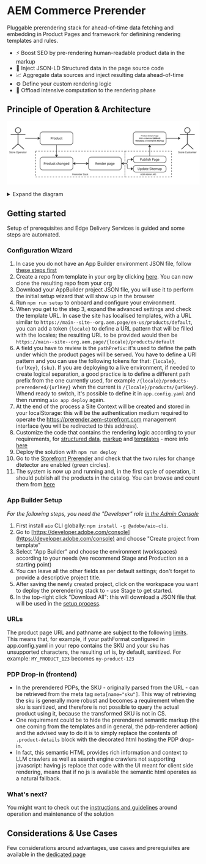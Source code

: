 # AEM Commerce Prerender

Pluggable prerendering stack for ahead-of-time data fetching and embedding in Product Pages and framework for definining rendering templates and rules.

* ⚡️ Boost SEO by pre-rendering human-readable product data in the markup
* 💉 Inject JSON-LD Structured data in the page source code
* 📈 Aggregate data sources and inject resulting data ahead-of-time
* ⚙️ Define your custom rendering logic
* 🧠 Offload intensive computation to the rendering phase

## Principle of Operation & Architecture

![Principle of Operation](/docs/principle-of-operation.jpg)

<details>
  <summary>Expand the diagram</summary>

  ![Architecture](/docs/architecture-overview.jpg)

</details>

## Getting started

  Setup of prerequisites and Edge Delivery Services is guided and some steps are automated.

### Configuration Wizard

  1. In case you do not have an App Builder environment JSON file, follow [these steps first](#app-builder-setup)
  1. Create a repo from template in your org by clicking [here](https://github.com/new?template_name=aem-commerce-prerender&template_owner=adobe-rnd). You can now clone the resulting repo from your org
  1. Download your AppBuilder project JSON file, you will use it to perform the initial setup wizard that will show up in the browser
  1. Run `npm run setup` to onboard and configure your environment.
  1. When you get to the step 3, expand the advanced settings and check the template URL. In case the site has localised templates, with a URL similar to `https://main--site--org.aem.page/en-us/products/default`, you can add a token `{locale}` to define a URL pattern that will be filled with the locales; the resulting URL to be provided would then be `https://main--site--org.aem.page/{locale}/products/default`
  1. A field you have to review is the `pathPrefix`: it's used to define the path under which the product pages will be served. You have to define a URI pattern and you can use the following tokens for that: `{locale}`, `{urlKey}`, `{sku}`. If you are deploying to a live environment, if needed to create logical separation, a good practice is to define a different path prefix from the one currently used, for example `/{locale}/products-prerendered/{urlKey}` when the current is `/{locale}/products/{urlKey}`. Whend ready to switch, it's possible to define it in `app.config.yaml` and then running `aio app deploy` again.
  1. At the end of the process a Site Context will be created and stored in your localStorage: this will be the authentication medium required to operate the <https://prerender.aem-storefront.com> management interface (you will be redirected to this address).
  1. Customize the code that contains the rendering logic according to your requirements, for [structured data](/actions/pdp-renderer/ldJson.js), [markup](/actions/pdp-renderer/render.js) and [templates](https://github.com/adobe-rnd/aem-commerce-prerender/tree/main/actions/pdp-renderer/templates) - more info [here](/docs/CUSTOMIZE.md)
  1. Deploy the solution with `npm run deploy`
  1. Go to the [Storefront Prerender](https://prerender.aem-storefront.com/#/change-detector) and check that the two rules for change dtetector are enabled (green circles).
  1. The system is now up and running and, in the first cycle of operation, it should publish all the products in the catalog. You can browse and count them from [here](https://prerender.aem-storefront.com/#/products)

### App Builder Setup

_For the following steps, you need the "Developer" role [in the Admin Console](https://helpx.adobe.com/enterprise/using/manage-developers.html)_

  1. First install `aio` CLI globally: `npm install -g @adobe/aio-cli`.
  1. Go to [https://developer.adobe.com/console](https://developer.adobe.com/console) and choose "Create project from template"
  1. Select "App Builder" and choose the environment (workspaces) according to your needs (we recommend Stage and Production as a starting point)
  1. You can leave all the other fields as per default settings; don't forget to provide a descriptive project title.
  1. After saving the newly created project, click on the workspace you want to deploy the prerendering stack to - use Stage to get started.
  1. In the top-right click "Download All": this will download a JSON file that will be used in the [setup process](#configuration-wizard).

### URLs

The product page URL and pathname are subject to the following [limits](https://www.aem.live/docs/limits#document-naming).
This means that, for example, if your pathFormat configured in app.config.yaml in your repo contains the SKU and your sku has unsupported characters, the resulting url is, by default, sanitized. For example: `MY_PRODUCT_123` becomes `my-product-123`

### PDP Drop-in (frontend)

* In the prerendered PDPs, the SKU - originally parsed from the URL - can be retrieved from the meta tag `meta[name="sku"]`. This way of retrieving the sku is generally more robust and becomes a requirement when the sku is sanitized, and therefore is not possible to query the actual product using it, because the transformed SKU is not in CS.
* One requirement could be to hide the prerendered semantic markup (the one coming from the templates and in general, the pdp-renderer action) and the advised way to do it is to simply replace the contents of `.product-details` block with the decorated html hosting the PDP drop-in.
* In fact, this semantic HTML provides rich information and context to LLM crawlers as well as search engine crawlers not supporting javascript: having js replace that code with the UI meant for client side rendering, means that if no js is available the semantic html operates as a natural fallback.

### What's next?

 You might want to check out the [instructions and guidelines](/docs/POST-SETUP.md) around operation and maintenance of the solution

## Considerations & Use Cases

 Few considerations around advantages, use cases and prerequisites are available in the [dedicated page](/docs/USE-CASES.md)
